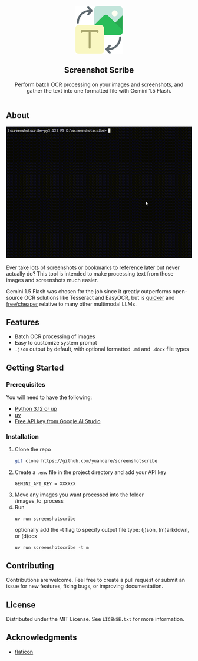 <!-- PROJECT LOGO -->
<br />
<div align="center">
  <a href="https://github.com/yuandere/screenshotscribe">
    <img src="assets/logo.png" alt="Logo" width="128" height="128">
  </a>

  <h2 align="center">Screenshot Scribe</h2>

  <p align="center">
    Perform batch OCR processing on your images and screenshots, and gather the text into one formatted file with Gemini 1.5 Flash.
    <br />
    <br />
  </p>
</div>

<!-- ABOUT -->

## About

<div align="center">
  <a href="https://github.com/yuandere/screenshotscribe">
    <img src="assets/demo2.gif" alt="Logo" width="550" height="356">
  </a>
</div>

Ever take lots of screenshots or bookmarks to reference later but never actually do? This tool is intended to make processing text from those images and screenshots much easier.

Gemini 1.5 Flash was chosen for the job since it greatly outperforms open-source OCR solutions like Tesseract and EasyOCR, but is [quicker](https://arxiv.org/abs/2403.05530) and [free/cheaper](https://llmpricecheck.com/) relative to many other multimodal LLMs.

<!-- FEATURES -->

## Features

- Batch OCR processing of images
- Easy to customize system prompt
- `.json` output by default, with optional formatted `.md` and `.docx` file types

<!-- GETTING STARTED -->

## Getting Started

### Prerequisites

You will need to have the following:

- [Python 3.12 or up](https://www.python.org/)
- [uv](https://docs.astral.sh/uv/)
- [Free API key from Google AI Studio](https://aistudio.google.com/)

### Installation

1. Clone the repo
   ```sh
   git clone https://github.com/yuandere/screenshotscribe
   ```
2. Create a `.env` file in the project directory and add your API key
   ```
   GEMINI_API_KEY = XXXXXX
   ```
3. Move any images you want processed into the folder /images_to_process
4. Run 
   ```
   uv run screenshotscribe
   ```
   optionally add the -t flag to specify output file type: (j)son, (m)arkdown, or (d)ocx
   ```
   uv run screenshotscribe -t m
   ```


<!-- CONTRIBUTING -->

## Contributing

Contributions are welcome. Feel free to create a pull request or submit an issue for new features, fixing bugs, or improving documentation.

## License

Distributed under the MIT License. See `LICENSE.txt` for more information.

<!-- ACKNOWLEDGMENTS -->

## Acknowledgments

- [flaticon](https://www.flaticon.com/free-icon/generative-image_16649299)
